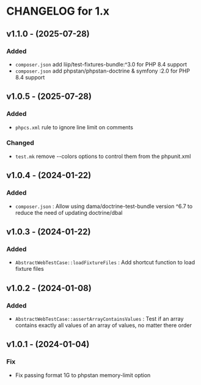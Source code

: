 CHANGELOG for 1.x
===================
## v1.1.0 - (2025-07-28)
### Added
- `composer.json` add liip/test-fixtures-bundle:^3.0 for PHP 8.4 support
- `composer.json` add phpstan/phpstan-doctrine & symfony :2.0 for PHP 8.4 support

## v1.0.5 - (2025-07-28)
### Added
- `phpcs.xml` rule to ignore line limit on comments
### Changed
- `test.mk` remove --colors options to control them from the phpunit.xml

## v1.0.4 - (2024-01-22)

### Added

- `composer.json` : Allow using dama/doctrine-test-bundle version ^6.7 to reduce the need of updating doctrine/dbal

## v1.0.3 - (2024-01-22)

### Added

- `AbstractWebTestCase::loadFixtureFiles` : Add shortcut function to load fixture files

## v1.0.2 - (2024-01-08)

### Added

- `AbstractWebTestCase::assertArrayContainsValues` : Test if an array contains exactly all values of an array of values, no matter there order

## v1.0.1 - (2024-01-04)

### Fix

- Fix passing format 1G to phpstan memory-limit option
